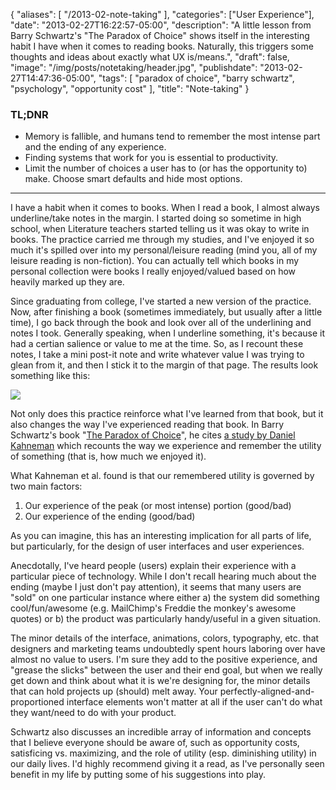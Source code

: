 {
   "aliases": [
      "/2013-02-note-taking"
   ],
   "categories": ["User Experience"],
   "date": "2013-02-27T16:22:57-05:00",
   "description": "A little lesson from Barry Schwartz's \"The Paradox of Choice\" shows itself in the interesting habit I have when it comes to reading books. Naturally, this triggers some thoughts and ideas about exactly what UX is/means.",
   "draft": false,
   "image": "/img/posts/notetaking/header.jpg",
   "publishdate": "2013-02-27T14:47:36-05:00",
   "tags": [
      "paradox of choice",
      "barry schwartz",
      "psychology",
      "opportunity cost"
   ],
   "title": "Note-taking"
}

<div class="tldnr">
  <h3>TL;DNR</h3>
  <ul>
    <li>Memory is fallible, and humans tend to remember the most intense part and the ending of any experience.</li>
    <li>Finding systems that work for you is essential to productivity.</li>
    <li>Limit the number of choices a user has to (or has the opportunity to) make. Choose smart defaults and hide most options.</li>
  </ul>
</div>
<hr/>

I have a habit when it comes to books. When I read a book, I almost always underline/take notes in the margin. I started doing so sometime in high school, when Literature teachers started telling us it was okay to write in books. The practice carried me through my studies, and I've enjoyed it so much it's spilled over into my personal/leisure reading (mind you, all of my leisure reading is non-fiction). You can actually tell which books in my personal collection were books I really enjoyed/valued based on how heavily marked up they are.

Since graduating from college, I've started a new version of the practice. Now, after finishing a book (sometimes immediately, but usually after a little time), I go back through the book and look over all of the underlining and notes I took. Generally speaking, when I underline something, it's because it had a certian salience or value to me at the time. So, as I recount these notes, I take a mini post-it note and write whatever value I was trying to glean from it, and then I stick it to the margin of that page. The results look something like this:

<img src="/img/posts/notetaking/paradox5.jpg" />

Not only does this practice reinforce what I've learned from that book, but it also changes the way I've experienced reading that book. In Barry Schwartz's book "<a href="http://www.amazon.com/Paradox-Choice-Why-More-Less/dp/0060005696">The Paradox of Choice</a>", he cites <a href="http://profron.net/happiness/files/readings/Kahneman_ObjectiveHappiness.pdf">a study by Daniel Kahneman</a>&nbsp;which recounts the way we experience and remember the utility of something (that is, how much we enjoyed it).

What Kahneman et al. found is that our remembered utility is governed by two main factors:

1. Our experience of the peak (or most intense) portion (good/bad)
2. Our experience of the ending (good/bad)

As you can imagine, this has an interesting implication for all parts of life, but particularly, for the design of user interfaces and user experiences.

Anecdotally, I've heard people (users) explain their experience with a particular piece of technology. While I don't recall hearing much about the ending (maybe I just don't pay attention), it seems that many users are "sold" on one particular instance where either a) the system did something cool/fun/awesome (e.g. MailChimp's Freddie the monkey's awesome quotes) or b) the product was particularly handy/useful in a given situation.

The minor details of the interface, animations, colors, typography, etc. that designers and marketing teams undoubtedly spent hours laboring over have almost no value to users. I'm sure they add to the positive experience, and "grease the slicks" between the user and their end goal, but when we really get down and think about what it is we're designing for, the minor details that can hold projects up (should) melt away. Your perfectly-aligned-and-proportioned interface elements won't matter at all if the user can't do what they want/need to do with your product.

Schwartz also discusses an incredible array of information and concepts that I believe everyone should be aware of, such as opportunity costs, satisficing vs. maximizing, and the role of utility (esp. diminishing utility) in our daily lives. I'd highly recommend giving it a read, as I've personally seen benefit in my life by putting some of his suggestions into play.
